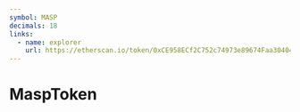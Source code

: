```yaml
---
symbol: MASP
decimals: 18
links:
  - name: explorer
    url: https://etherscan.io/token/0xCE958ECf2C752c74973e89674Faa30404b15A498
---
```


# MaspToken
